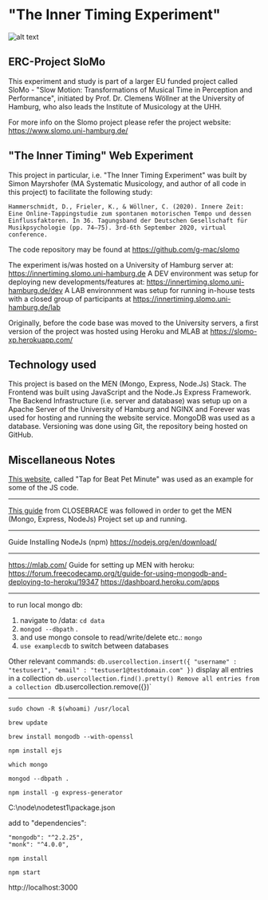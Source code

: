 # "The Inner Timing Experiment"

![alt text](https://www.soscisurvey.de/MusicPracticeHabits/logo.eng.8585.png)

## ERC-Project SloMo

This experiment and study is part of a larger EU funded project called SloMo - "Slow Motion: Transformations of Musical Time in Perception and Performance", initiated by Prof. Dr. Clemens Wöllner at the University of Hamburg, who also leads the Institute of Musicology at the UHH.

For more info on the Slomo project please refer the project website: https://www.slomo.uni-hamburg.de/

## "The Inner Timing" Web Experiment

This project in particular, i.e. "The Inner Timing Experiment" was built by Simon Mayrshofer (MA Systematic Musicology, and author of all code in this project) to facilitate the following study:

`Hammerschmidt, D., Frieler, K., & Wöllner, C. (2020). Innere Zeit: Eine Online-Tappingstudie zum spontanen motorischen Tempo und dessen Einflussfaktoren. In 36. Tagungsband der Deutschen Gesellschaft für Musikpsychologie (pp. 74–75). 3rd-6th September 2020, virtual conference.`

The code repository may be found at https://github.com/g-mac/slomo

The experiment is/was hosted on a University of Hamburg server at: https://innertiming.slomo.uni-hamburg.de
A DEV environment was setup for deploying new developments/features at: https://innertiming.slomo.uni-hamburg.de/dev
A LAB environnment was setup for running in-house tests with a closed group of participants at https://innertiming.slomo.uni-hamburg.de/lab

Originally, before the code base was moved to the University servers, a first version of the project was hosted using Heroku and MLAB at https://slomo-xp.herokuapp.com/

## Technology used

This project is based on the MEN (Mongo, Express, Node.Js) Stack. The Frontend was built using JavaScript and the Node.Js Express Framework. The Backend Infrastructure (i.e. server and database) was setup up on a Apache Server of the University of Hamburg and NGINX and Forever was used for hosting and running the website service. MongoDB was used as a database. Versioning was done using Git, the repository being hosted on GitHub.

## Miscellaneous Notes

[This website](http://www.all8.com/tools/bpm.htm), called "Tap for Beat Pet Minute" was used as an example for some of the JS code.

-----

[This guide](https://closebrace.com/tutorials/2017-03-02/the-dead-simple-step-by-step-guide-for-front-end-developers-to-getting-up-and-running-with-nodejs-express-and-mongodb) from CLOSEBRACE was followed in order to get the MEN (Mongo, Express, NodeJs) Project set up and running.

-----

Guide
Installing NodeJs (npm)
https://nodejs.org/en/download/


-----

https://mlab.com/
Guide for setting up MEN with heroku:
https://forum.freecodecamp.org/t/guide-for-using-mongodb-and-deploying-to-heroku/19347
https://dashboard.heroku.com/apps


-----

to run local mongo db:

1. navigate to /data: `cd data`
2. `mongod --dbpath` .
3. and use mongo console to read/write/delete etc.: `mongo`
4. `use examplecdb` to switch between databases

Other relevant commands:
`db.usercollection.insert({ "username" : "testuser1", "email" : "testuser1@testdomain.com" })`
display all  entries in a collection
`db.usercollection.find().pretty()
Remove all entries from a collection
`db.usercollection.remove({})`


-----

`sudo chown -R $(whoami) /usr/local`

`brew update`

`brew install mongodb --with-openssl`

`npm install ejs`

`which mongo`

`mongod --dbpath .`

`npm install -g express-generator`

C:\node\nodetest1\package.json

add to "dependencies":

    "mongodb": "^2.2.25",
    "monk": "^4.0.0",

`npm install`

`npm start`

http://localhost:3000
